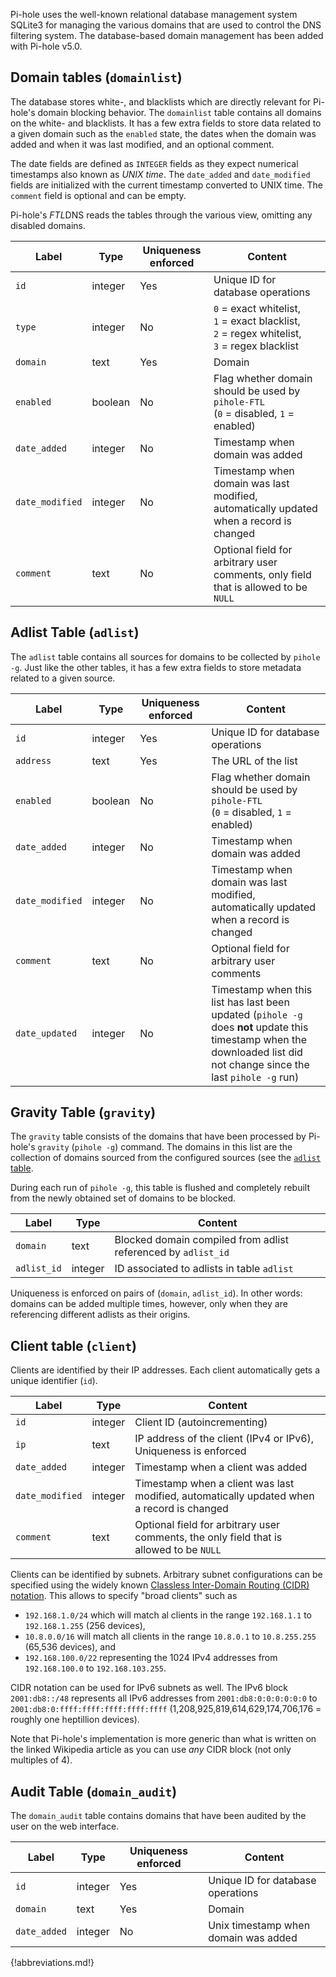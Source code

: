Pi-hole uses the well-known relational database management system SQLite3 for managing the various domains that are used to control the DNS filtering system. The database-based domain management has been added with Pi-hole v5.0.

## Domain tables (`domainlist`)

The database stores white-, and blacklists which are directly relevant for Pi-hole's domain blocking behavior. The `domainlist` table contains all domains on the white- and blacklists. It has a few extra fields to store data related to a given domain such as the `enabled` state, the dates when the domain was added and when it was last modified, and an optional comment.

The date fields are defined as `INTEGER` fields as they expect numerical timestamps also known as *UNIX time*. The `date_added` and `date_modified` fields are initialized with the current timestamp converted to UNIX time. The `comment` field is optional and can be empty.

Pi-hole's *FTL*DNS reads the tables through the various view, omitting any disabled domains.

Label | Type | Uniqueness enforced | Content
----- | ---- | ------------------- | --------
`id` | integer | Yes | Unique ID for database operations
`type` | integer | No | `0` = exact whitelist,<br> `1` = exact blacklist,<br> `2` = regex whitelist,<br> `3` = regex blacklist
`domain` | text | Yes | Domain
`enabled` | boolean | No | Flag whether domain should be used by `pihole-FTL`<br>(`0` = disabled, `1` = enabled)
`date_added` | integer | No | Timestamp when domain was added
`date_modified` | integer | No | Timestamp when domain was last modified, automatically updated when a record is changed
`comment` | text | No | Optional field for arbitrary user comments, only field that is allowed to be `NULL`

## Adlist Table (`adlist`)

The `adlist` table contains all sources for domains to be collected by `pihole -g`. Just like the other tables, it has a few extra fields to store metadata related to a given source.

Label | Type | Uniqueness enforced | Content
----- | ---- | ------------------- | --------
`id` | integer | Yes | Unique ID for database operations
`address` | text | Yes | The URL of the list
`enabled` | boolean | No | Flag whether domain should be used by `pihole-FTL`<br>(`0` = disabled, `1` = enabled)
`date_added` | integer | No | Timestamp when domain was added
`date_modified` | integer | No | Timestamp when domain was last modified, automatically updated when a record is changed
`comment` | text | No | Optional field for arbitrary user comments
`date_updated` | integer | No | Timestamp when this list has last been updated (`pihole -g` does **not** update this timestamp when the downloaded list did not change since the last `pihole -g` run)

## Gravity Table (`gravity`)

The `gravity` table consists of the domains that have been processed by Pi-hole's `gravity` (`pihole -g`) command. The domains in this list are the collection of domains sourced from the configured sources (see the [`adlist` table](index.md#adlist-table-adlist).

During each run of `pihole -g`, this table is flushed and completely rebuilt from the newly obtained set of domains to be blocked.

Label | Type | Content
----- | ---- | -------
`domain` | text | Blocked domain compiled from adlist referenced by `adlist_id`
`adlist_id` | integer | ID associated to adlists in table `adlist`

Uniqueness is enforced on pairs of (`domain`, `adlist_id`). In other words: domains can be added multiple times, however, only when they are referencing different adlists as their origins.

## Client table (`client`)

Clients are identified by their IP addresses. Each client automatically gets a unique identifier (`id`).

Label | Type | Content
----- | ---- | -------
`id` | integer | Client ID (autoincrementing)
`ip` | text | IP address of the client (IPv4 or IPv6), Uniqueness is enforced
`date_added` | integer | Timestamp when a client was added
`date_modified` | integer | Timestamp when a client was last modified, automatically updated when a record is changed
`comment` | text | Optional field for arbitrary user comments, the only field that is allowed to be `NULL`

Clients can be identified by subnets. Arbitrary subnet configurations can be specified using the widely known [Classless Inter-Domain Routing (CIDR) notation](https://en.wikipedia.org/wiki/Classless_Inter-Domain_Routing#CIDR_blocks).
This allows to specify "broad clients" such as

- `192.168.1.0/24` which will match al clients in the range `192.168.1.1` to `192.168.1.255` (256 devices),
- `10.8.0.0/16` will match all clients in the range `10.8.0.1` to `10.8.255.255` (65,536 devices), and
- `192.168.100.0/22` representing the 1024 IPv4 addresses from `192.168.100.0` to `192.168.103.255`.

CIDR notation can be used for IPv6 subnets as well. The IPv6 block `2001:db8::/48` represents all IPv6 addresses from `2001:db8:0:0:0:0:0:0` to `2001:db8:0:ffff:ffff:ffff:ffff:ffff` (1,208,925,819,614,629,174,706,176 = roughly one heptillion devices).

Note that Pi-hole's implementation is more generic than what is written on the linked Wikipedia article as you can use *any* CIDR block (not only multiples of 4).

## Audit Table (`domain_audit`)

The `domain_audit` table contains domains that have been audited by the user on the web interface.

Label | Type | Uniqueness enforced | Content
----- | ---- | ------------------- | --------
`id` | integer | Yes | Unique ID for database operations
`domain` | text | Yes | Domain
`date_added` | integer | No | Unix timestamp when domain was added

{!abbreviations.md!}
